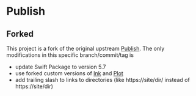 # Publish

## Forked

This project is a fork of the original upstream [Publish](https://github.com/JohnSundell/Publish). The only modifications in this specific branch/commit/tag is

* update Swift Package to version 5.7
* use forked custom versions of [Ink](https://github.com/alandeguz/Ink/commit/a6e4728023c7f291c98474f95d4fd58d12866b66) and [Plot](https://github.com/alandeguz/Plot/commit/617256defefac3462592fc460561347b5e6fd8b3)
* add trailing slash to links to directories (like https://site/dir/ instead of https://site/dir)

